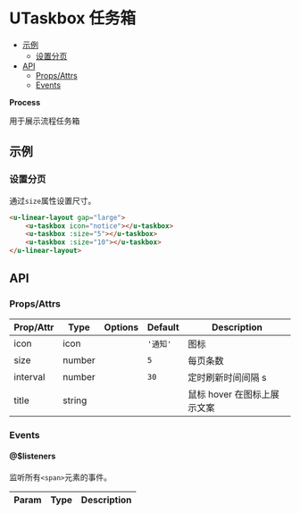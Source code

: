 <!-- 该 README.md 根据 api.yaml 和 docs/*.md 自动生成，为了方便在 GitHub 和 NPM 上查阅。如需修改，请查看源文件 -->

# UTaskbox 任务箱

- [示例](#示例)
    - [设置分页](#设置分页)
- [API]()
    - [Props/Attrs](#propsattrs)
    - [Events](#events)

**Process**

用于展示流程任务箱

## 示例
### 设置分页

通过`size`属性设置尺寸。

``` html
<u-linear-layout gap="large">
    <u-taskbox icon="notice"></u-taskbox>
    <u-taskbox :size="5"></u-taskbox>
    <u-taskbox :size="10"></u-taskbox>
</u-linear-layout>
```

## API
### Props/Attrs

| Prop/Attr | Type | Options | Default | Description |
| --------- | ---- | ------- | ------- | ----------- |
| icon | icon |  | `'通知'` | 图标 |
| size | number |  | `5` | 每页条数 |
| interval | number |  | `30` | 定时刷新时间间隔 s |
| title | string |  |  | 鼠标 hover 在图标上展示文案 |

### Events

#### @$listeners

监听所有`<span>`元素的事件。

| Param | Type | Description |
| ----- | ---- | ----------- |

